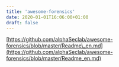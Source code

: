 ```yaml
---
title: 'awesome-forensics'
date: 2020-01-01T16:06:00+01:00
draft: false
---
```


[https://github.com/alphaSeclab/awesome-forensics/blob/master/Readme\_en.md](https://github.com/alphaSeclab/awesome-forensics/blob/master/Readme_en.md)
